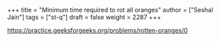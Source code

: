 +++
title = "Minimum time required to rot all oranges"
author = ["Seshal Jain"]
tags = ["st-q"]
draft = false
weight = 2287
+++

<https://practice.geeksforgeeks.org/problems/rotten-oranges/0>
